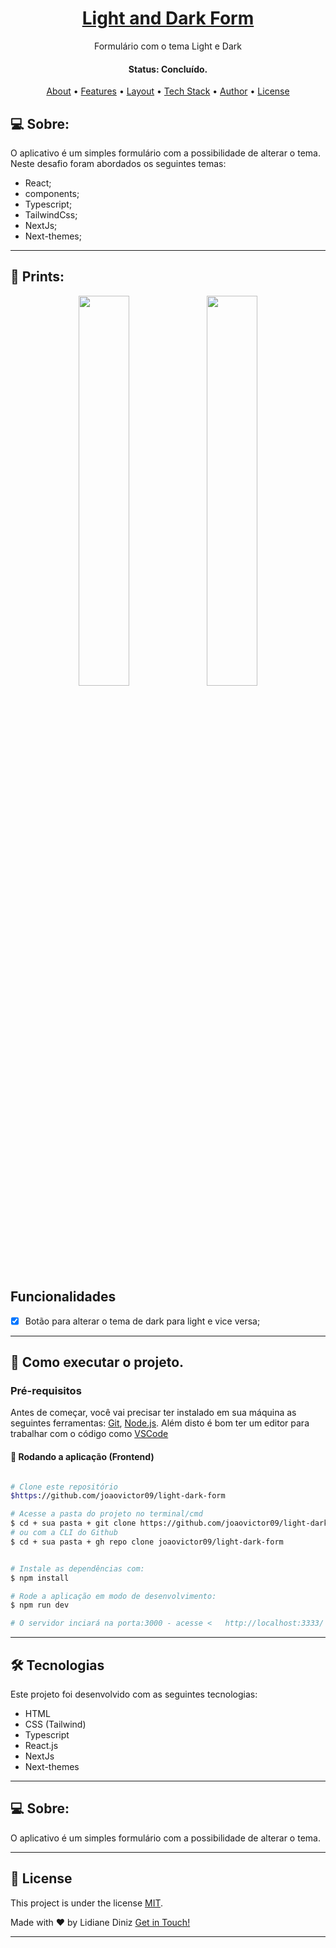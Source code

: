 <style>
        .prints {
          display: flex;
          width: 100%;
          height: 300px;
          background-color: black;
          color: white;
        }
	.prints img {
         
          width: 50%;
        }
</style>

<h1 align="center">
    <a href="#"> Light and Dark Form </a>
</h1>

<p align="center"> Formulário com o tema Light e Dark </p>

<h4 align="center"> 
	 Status: Concluído.
</h4>

<p align="center">
 <a href="#-about">About</a> •
 <a href="#-Features">Features</a> •
 <a href="#-layout">Layout</a> • 
 <a href="#-tech-stack">Tech Stack</a> • 
 <a href="#-author">Author</a> • 
 <a href="#-license">License</a>

</p>

## 💻 Sobre:

O aplicativo é um simples formulário com a possibilidade de alterar o tema.
Neste desafio foram abordados os seguintes temas:

- React;
- components;
- Typescript;
- TailwindCss;
- NextJs;
- Next-themes;

---

## 📸 Prints:

<div direction="row" width="100%" height="max" align="center">
	<img width="40%" src="https://github.com/joaovictor09/Todo-App-React/assets/62621446/42e57fac-4422-451e-a51e-c5f525159d52" />
	<img width="40%" src="https://github.com/joaovictor09/Todo-App-React/assets/62621446/d38d46d6-6bb3-487a-b073-e480fcc22a01" />
		
</div>

## Funcionalidades

- [x] Botão para alterar o tema de dark para light e vice versa;

---

## 🚀 Como executar o projeto.

### Pré-requisitos

Antes de começar, você vai precisar ter instalado em sua máquina as seguintes ferramentas:
[Git](https://git-scm.com), [Node.js](https://nodejs.org/en/). 
Além disto é bom ter um editor para trabalhar com o código como [VSCode](https://code.visualstudio.com/)



#### 🎲 Rodando a aplicação (Frontend)

```bash

# Clone este repositório
$https://github.com/joaovictor09/light-dark-form

# Acesse a pasta do projeto no terminal/cmd
$ cd + sua pasta + git clone https://github.com/joaovictor09/light-dark-form
# ou com a CLI do Github
$ cd + sua pasta + gh repo clone joaovictor09/light-dark-form


# Instale as dependências com:
$ npm install

# Rode a aplicação em modo de desenvolvimento:
$ npm run dev

# O servidor inciará na porta:3000 - acesse <   http://localhost:3333/ >
```
---


## 🛠 Tecnologias

Este projeto foi desenvolvido com as seguintes tecnologias:

- HTML
- CSS (Tailwind)
- Typescript
- React.js
- NextJs
- Next-themes

---


## 💻 Sobre:


O aplicativo é um simples formulário com a possibilidade de alterar o tema.

---

## 📝 License

This project is under the license [MIT](./LICENSE).

Made with ❤️ by Lidiane Diniz  [Get in Touch!](https://www.linkedin.com/in/lidiane-cristina-diniz)

---
